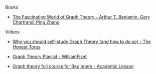 Books
* [The Fascinating World of Graph Theory - Arthur T. Benjamin, Gary Chartrand, Ping Zhang](https://www.goodreads.com/book/show/21981708-the-fascinating-world-of-graph-theory)
 
 Videos
* [Why you should self-study Graph Theory (and how to do so) - The Honest Torus](https://youtu.be/vIji96c-16A?si=hXgOsGuHAeD_IhzR)

* [Graph Theory Playlist - WilliamFiset](https://youtube.com/playlist?list=PLDV1Zeh2NRsDGO4--qE8yH72HFL1Km93P&si=kDR5drfDwAMEzG9f)

* [Graph theory full course for Beginners - Academic Lesson](https://youtu.be/sWsXBY19o8I?si=aWL2uRZo7yXFmHBH)
